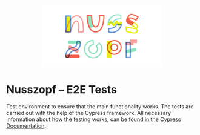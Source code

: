 <p align="center">
  <a href="https://nusszopf.org">
    <img src="../../docs/1200x630.png" alt="Nusszopf logo" height="165">
  </a>
</p>

# Nusszopf – E2E Tests

Test environment to ensure that the main functionality works.
The tests are carried out with the help of the Cypress framework. All necessary information about how the testing works, can be found in the [Cypress Documentation](https://docs.cypress.io/guides/overview/why-cypress.html#In-a-nutshell).
